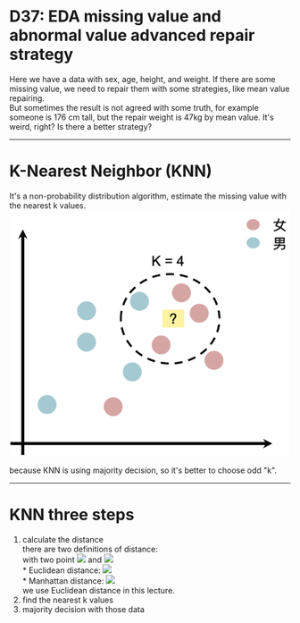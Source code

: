 # D37: EDA missing value and abnormal value advanced repair strategy
Here we have a data with sex, age, height, and weight. If there are some missing value, we need to repair them with some strategies, like mean value repairing.<br>
But sometimes the result is not agreed with some truth, for example someone is 176 cm tall, but the repair weight is 47kg by mean value. It's weird, right? Is there a better strategy?<br>
* * *
# K-Nearest Neighbor (KNN)
It's a non-probability distribution algorithm, estimate the missing value with the nearest k values.<br>
![plot](Fig1.png)

because KNN is using majority decision, so it's better to choose odd "k".<br>
* * *
# KNN three steps
1. calculate the distance<br>
	there are two definitions of distance:<br>
		with two point <img src="http://latex.codecogs.com/svg.latex?A=(x_1, ..., x_n)" /> and <img src="http://latex.codecogs.com/svg.latex?B=(y_1, ..., y_n)" /><br>
		*	Euclidean distance:
			<img src="http://latex.codecogs.com/svg.latex?D=\sqrt{\sum^n_{i=1}(x_i-y_i)}" /><br>
		*	Manhattan distance:
			<img src="http://latex.codecogs.com/svg.latex?D=\sum^n_{i=1}|x_i-y_i|" /><br>
	we use Euclidean distance in this lecture.<br>
2. find the nearest k values<br>
3. majority decision with those data<br>










